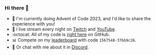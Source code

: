 ### Hi there 👋
- 🎄 I'm currently doing Advent of Code 2023, and I'd like to share the experience with you!
- 🔴 I live stream every night on [Twitch](https://twitch.tv/stewSquared) and [YouTube](https://youtube.com/@stewSquared).
- :octocat: All of my code is [right here](https://github.com/stewSquared/advent-of-code) on GitHub.
- 📊 Compete on my [leaderboard](https://adventofcode.com/2023/leaderboard/private/view/1567548) with code `1567548-37bb9c26`.
- 💬 Or chat with me about it in [Discord](https://discord.gg/SgZemzbHPa).

<!--
**stewSquared/stewSquared** is a ✨ _special_ ✨ repository because its `README.md` (this file) appears on your GitHub profile.

Here are some ideas to get you started:

- 🔭 I’m currently working on ...
- 🌱 I’m currently learning ...
- 👯 I’m looking to collaborate on ...
- 🤔 I’m looking for help with ...
- 💬 Ask me about ...
- 📫 How to reach me: ...
- 😄 Pronouns: ...
- ⚡ Fun fact: ...
-->
